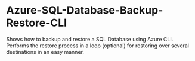 # Azure-SQL-Database-Backup-Restore-CLI
Shows how to backup and restore a SQL Database using Azure CLI.  Performs the restore process in a loop (optional) for restoring over several destinations in an easy manner.
